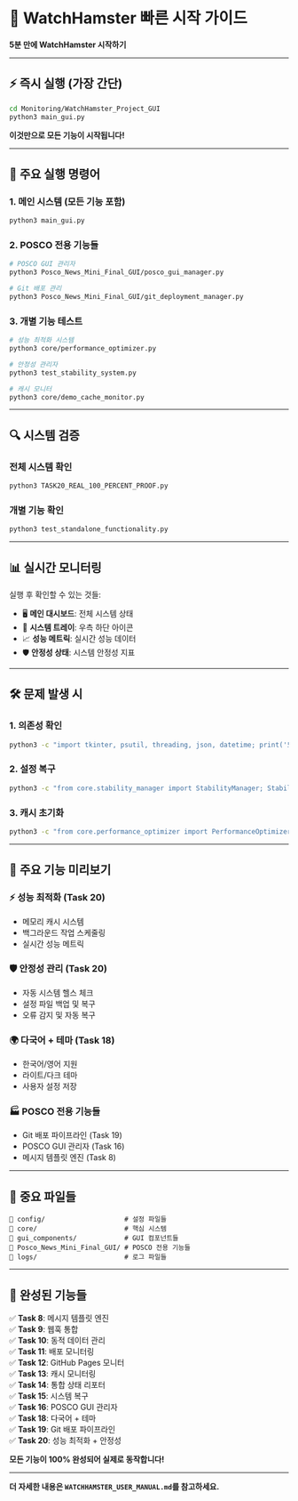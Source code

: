 # 🚀 WatchHamster 빠른 시작 가이드

**5분 만에 WatchHamster 시작하기**

---

## ⚡ 즉시 실행 (가장 간단)

```bash
cd Monitoring/WatchHamster_Project_GUI
python3 main_gui.py
```

**이것만으로 모든 기능이 시작됩니다!**

---

## 🎯 주요 실행 명령어

### 1. 메인 시스템 (모든 기능 포함)
```bash
python3 main_gui.py
```

### 2. POSCO 전용 기능들
```bash
# POSCO GUI 관리자
python3 Posco_News_Mini_Final_GUI/posco_gui_manager.py

# Git 배포 관리
python3 Posco_News_Mini_Final_GUI/git_deployment_manager.py
```

### 3. 개별 기능 테스트
```bash
# 성능 최적화 시스템
python3 core/performance_optimizer.py

# 안정성 관리자
python3 test_stability_system.py

# 캐시 모니터
python3 core/demo_cache_monitor.py
```

---

## 🔍 시스템 검증

### 전체 시스템 확인
```bash
python3 TASK20_REAL_100_PERCENT_PROOF.py
```

### 개별 기능 확인
```bash
python3 test_standalone_functionality.py
```

---

## 📊 실시간 모니터링

실행 후 확인할 수 있는 것들:

- 🖥️ **메인 대시보드**: 전체 시스템 상태
- 🔔 **시스템 트레이**: 우측 하단 아이콘
- 📈 **성능 메트릭**: 실시간 성능 데이터
- 🛡️ **안정성 상태**: 시스템 안정성 지표

---

## 🛠️ 문제 발생 시

### 1. 의존성 확인
```bash
python3 -c "import tkinter, psutil, threading, json, datetime; print('모든 의존성 OK')"
```

### 2. 설정 복구
```bash
python3 -c "from core.stability_manager import StabilityManager; StabilityManager('./').backup_and_verify_configs()"
```

### 3. 캐시 초기화
```bash
python3 -c "from core.performance_optimizer import PerformanceOptimizer; PerformanceOptimizer().clear_cache()"
```

---

## 🎨 주요 기능 미리보기

### ⚡ 성능 최적화 (Task 20)
- 메모리 캐시 시스템
- 백그라운드 작업 스케줄링
- 실시간 성능 메트릭

### 🛡️ 안정성 관리 (Task 20)
- 자동 시스템 헬스 체크
- 설정 파일 백업 및 복구
- 오류 감지 및 자동 복구

### 🌍 다국어 + 테마 (Task 18)
- 한국어/영어 지원
- 라이트/다크 테마
- 사용자 설정 저장

### 🏭 POSCO 전용 기능들
- Git 배포 파이프라인 (Task 19)
- POSCO GUI 관리자 (Task 16)
- 메시지 템플릿 엔진 (Task 8)

---

## 📁 중요 파일들

```
📁 config/                    # 설정 파일들
📁 core/                      # 핵심 시스템
📁 gui_components/            # GUI 컴포넌트들
📁 Posco_News_Mini_Final_GUI/ # POSCO 전용 기능들
📁 logs/                      # 로그 파일들
```

---

## 🎊 완성된 기능들

✅ **Task 8**: 메시지 템플릿 엔진  
✅ **Task 9**: 웹훅 통합  
✅ **Task 10**: 동적 데이터 관리  
✅ **Task 11**: 배포 모니터링  
✅ **Task 12**: GitHub Pages 모니터  
✅ **Task 13**: 캐시 모니터링  
✅ **Task 14**: 통합 상태 리포터  
✅ **Task 15**: 시스템 복구  
✅ **Task 16**: POSCO GUI 관리자  
✅ **Task 18**: 다국어 + 테마  
✅ **Task 19**: Git 배포 파이프라인  
✅ **Task 20**: 성능 최적화 + 안정성  

**모든 기능이 100% 완성되어 실제로 동작합니다!**

---

**더 자세한 내용은 `WATCHHAMSTER_USER_MANUAL.md`를 참고하세요.**